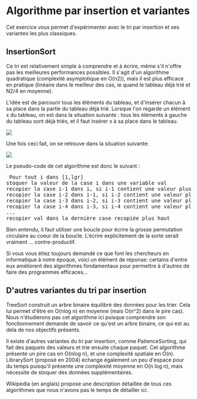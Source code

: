 
# Algorithme par insertion et variantes #

Cet exercice vous permet d'expérimenter avec le tri par insertion et ses
variantes les plus classiques.


## InsertionSort ##

Ce tri est relativement simple à comprendre et à écrire, même s'il n'offre
pas les meilleures performances possibles.  Il s'agit d'un algorithme
quadratique (complexité asymptotique en O(n2)), mais il est plus efficace en
pratique (linéaire dans le meilleur des cas, ie quand le tableau déjà trié
et N2/4 en moyenne).

L'idée est de parcourir tous les éléments du tableau, et d'insérer chacun à
sa place dans la partie du tableau déjà trié.  Lorsque l'on regarde un
élément x du tableau, on est dans la situation suivante : tous les éléments
à gauche du tableau sont déjà triés, et il faut insérer x à sa place dans le
tableau.

  
  
<img src="lessons/sort/insertion/Insertionsort-before.png" />   
  

Une fois ceci fait, on se retrouve dans la situation suivante:

  
  
<img src="lessons/sort/insertion/Insertionsort-after.png" />   
  

Le pseudo-code de cet algorithme est donc le suivant :


<pre> Pour tout i dans [1,lgr]
stoquer la valeur de la case i dans une variable val
recopier la case i-1 dans i, si i-1 contient une valeur plus grande que val
recopier la case i-2 dans i-1, si i-2 contient une valeur plus grande que val
recopier la case i-3 dans i-2, si i-3 contient une valeur plus grande que val
recopier la case i-4 dans i-3, si i-4 contient une valeur plus grande que val
...
recopier val dans la dernière case recopiée plus haut</pre>

Bien entendu, il faut utiliser une boucle pour écrire la grosse permutation
circulaire au coeur de la boucle.  L'écrire explicitement de la sorte serait
vraiment ... contre-productif.

Si vous vous étiez toujours demandé ce que font les chercheurs en
informatique à notre époque, voici un élément de réponse: certains d'entre
eux améliorent des algorithmes fondamentaux pour permettre à d'autres de
faire des programmes efficaces...


## D'autres variantes du tri par insertion ##

TreeSort construit un arbre binaire équilibré des données pour les
trier. Cela lui permet d'être en O(nlog n) en moyenne (mais O(n^2) dans le
pire cas). Nous n'étudierons pas cet algorithme ici puisque comprendre son
fonctionnement demande de savoir ce qu'est un arbre binaire, ce qui est au
dela de nos objectifs présents.

Il existe d'autres variantes du tri par insertion, comme PatienceSorting,
qui fait des paquets des valeurs et trie ensuite chaque paquet. Cet
algorithme présente un pire cas en O(nlog n), et une complexité spatiale en
O(n).  LibrarySort (proposé en 2004) échange également un peu d'espace pour
du temps puisqu'il présente une complexité moyenne en O(n log n), mais
nécessite de stoquer des données supplémentaires.

Wikipedia (en anglais) propose une description détaillée de tous ces
algorithmes que nous n'avons pas le temps de détailler ici.

